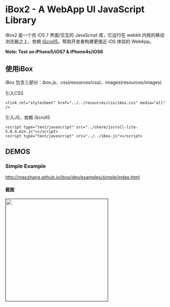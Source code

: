 # iBox2 - A WebApp UI JavaScript Library

iBox2 是一个仿 iOS 7 界面/交互的 JavaScirpt 库，它运行在 webkit 内核的移动浏览器之上，依赖 [iScroll5](https://github.com/cubiq/iscroll)，帮助开发者构建更接近 iOS 体验的 WebApp。

**Note: Test on iPhone5/iOS7 & iPhone4s/iOS6**

## 使用iBox

iBox 包含三部分：ibox.js、css(resources/css)、images(resources/images)

引入CSS
```
<link rel="stylesheet" href="../../resources/css/ibox.css" media="all" />
```

引入JS，依赖 iScroll5
```
<script type="text/javascript" src="../share/iscroll-lite-5.0.4.min.js"></script>
<script type="text/javascript" src="../../ibox.js"></script>
```

## DEMOS

### Simple Example

http://maxzhang.github.io/ibox/dev/examples/simple/index.html

#### 截图

<img src="https://raw.github.com/maxzhang/ibox2/master/examples/share/feature.jpg" style="width:320px;border:1px solid #333;" />


